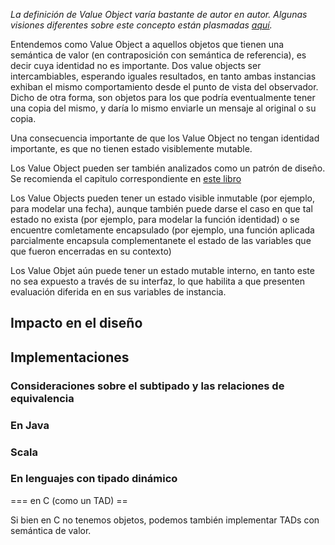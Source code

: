 *La definición de Value Object varía bastante de autor en autor. Algunas visiones diferentes sobre este concepto están plasmadas [aquí](http://c2.com/cgi/wiki?ValueObject).*

Entendemos como Value Object a aquellos objetos que tienen una semántica de valor (en contraposición con semántica de referencia), es decir cuya identidad no es importante. Dos value objects ser intercambiables, esperando iguales resultados, en tanto ambas instancias exhiban el mismo comportamiento desde el punto de vista del observador. Dicho de otra forma, son objetos para los que podría eventualmente tener una copia del mismo, y daría lo mismo enviarle un mensaje al original o su copia.

Una consecuencia importante de que los Value Object no tengan identidad importante, es que no tienen estado visiblemente mutable.

Los Value Object pueden ser también analizados como un patrón de diseño. Se recomienda el capitulo correspondiente en [este libro](http://homepages.mcs.vuw.ac.nz/~tk/fps/fps-sans-escher.pdf)

Los Value Objects pueden tener un estado visible inmutable (por ejemplo, para modelar una fecha), aunque también puede darse el caso en que tal estado no exista (por ejemplo, para modelar la función identidad) o se encuentre comletamente encapsulado (por ejemplo, una función aplicada parcialmente encapsula complementanete el estado de las variables que que fueron encerradas en su contexto)

Los Value Objet aún puede tener un estado mutable interno, en tanto este no sea expuesto a través de su interfaz, lo que habilita a que presenten evaluación diferida en en sus variables de instancia.

Impacto en el diseño
--------------------

Implementaciones
----------------

### Consideraciones sobre el subtipado y las relaciones de equivalencia

### En Java

### Scala

### En lenguajes con tipado dinámico

=== en C (como un TAD) ==

Si bien en C no tenemos objetos, podemos también implementar TADs con semántica de valor.

